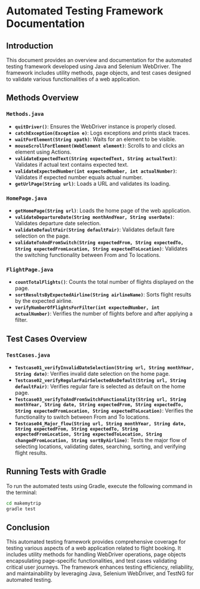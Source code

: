 # Automated Testing Framework Documentation

## Introduction

This document provides an overview and documentation for the automated testing framework developed using Java and Selenium WebDriver. The framework includes utility methods, page objects, and test cases designed to validate various functionalities of a web application.

## Methods Overview

### `Methods.java`

- **`quitDriver()`**: Ensures the WebDriver instance is properly closed.
- **`catchException(Exception e)`**: Logs exceptions and prints stack traces.
- **`waitForElement(String xpath)`**: Waits for an element to be visible.
- **`mouseScrollForElement(WebElement element)`**: Scrolls to and clicks an element using Actions.
- **`validateExpectedText(String expectedText, String actualText)`**: Validates if actual text contains expected text.
- **`validateExpectedNumber(int expectedNumber, int actualNumber)`**: Validates if expected number equals actual number.
- **`getUrlPage(String url)`**: Loads a URL and validates its loading.

### `HomePage.java`

- **`getHomePage(String url)`**: Loads the home page of the web application.
- **`validateDepartureDate(String monthAndYear, String userDate)`**: Validates departure date selection.
- **`validateDefaultFair(String defaultFair)`**: Validates default fare selection on the page.
- **`validateToAndFromSwitch(String expectedFrom, String expectedTo, String expectedFromLocation, String expectedToLocation)`**: Validates the switching functionality between From and To locations.

### `FlightPage.java`

- **`countTotalFlights()`**: Counts the total number of flights displayed on the page.
- **`sortResultsByExpectedAirline(String airlineName)`**: Sorts flight results by the expected airline.
- **`verifyNumberOfFlightsForFilter(int expectedNumber, int actualNumber)`**: Verifies the number of flights before and after applying a filter.

## Test Cases Overview

### `TestCases.java`

- **`Testcase01_verifyInvalidDateSelection(String url, String monthYear, String date)`**: Verifies invalid date selection on the home page.
- **`Testcase02_verifyRegularFairSelectedAsDefault(String url, String defaultFair)`**: Verifies regular fare is selected as default on the home page.
- **`Testcase03_verifyToAndFromSwitchFunctionality(String url, String monthYear, String date, String expectedFrom, String expectedTo, String expectedFromLocation, String expectedToLocation)`**: Verifies the functionality to switch between From and To locations.
- **`Testcase04_Major_flow(String url, String monthYear, String date, String expectedFrom, String expectedTo, String expectedFromLocation, String expectedToLocation, String changedFromLocation, String sortByAirline)`**: Tests the major flow of selecting locations, validating dates, searching, sorting, and verifying flight results.



## Running Tests with Gradle

To run the automated tests using Gradle, execute the following command in the terminal:

```bash
cd makemytrip
gradle test
```


## Conclusion

This automated testing framework provides comprehensive coverage for testing various aspects of a web application related to flight booking. It includes utility methods for handling WebDriver operations, page objects encapsulating page-specific functionalities, and test cases validating critical user journeys. The framework enhances testing efficiency, reliability, and maintainability by leveraging Java, Selenium WebDriver, and TestNG for automated testing.
